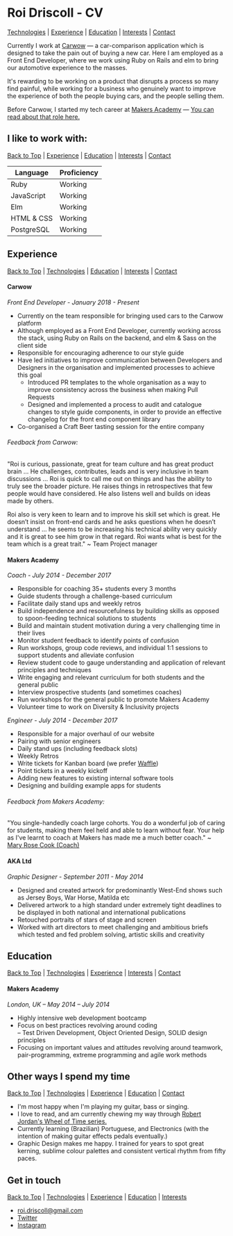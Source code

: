 # Roi Driscoll - CV

[Technologies](https://github.com/roidriscoll/CV#i-like-to-work-with) |
[Experience](https://github.com/roidriscoll/CV#experience) |
[Education](https://github.com/roidriscoll/CV#education) |
[Interests](https://github.com/roidriscoll/CV#other-ways-i-spend-my-time) |
[Contact](https://github.com/roidriscoll/CV#get-in-touch)

Currently I work at [Carwow](https://www.carwow.co.uk/) — a car-comparison application which is designed to take the pain out of buying a new car. Here I am employed as a Front End Developer, where we work using Ruby on Rails and elm to bring our automotive experience to the masses.

It's rewarding to be working on a product that disrupts a process so many find painful, while working for a business who genuinely want to improve the experience of both the people buying cars, and the people selling them.

Before Carwow, I started my tech career at [Makers Academy](http://makersacademy.com) — [You can read about that role here.](https://github.com/oceansize/cv/blob/9c4cbbf39eedcf03b3a5f3ed3266cab00ceb5fa7/README.md)

## I like to work with:

[Back to Top](https://github.com/roidriscoll/CV#roi-driscoll) |
[Experience](https://github.com/roidriscoll/CV#experience) |
[Education](https://github.com/roidriscoll/CV#education) |
[Interests](https://github.com/roidriscoll/CV#other-ways-i-spend-my-time) |
[Contact](https://github.com/roidriscoll/CV#get-in-touch)

| Language   | Proficiency |
| ---------- | ----------- |
| Ruby       | Working     |
| JavaScript | Working     |
| Elm        | Working     |
| HTML & CSS | Working     |
| PostgreSQL | Working     |

## Experience

[Back to Top](https://github.com/roidriscoll/CV#roi-driscoll) |
[Technologies](https://github.com/roidriscoll/CV#i-like-to-work-with) |
[Education](https://github.com/roidriscoll/CV#education) |
[Interests](https://github.com/roidriscoll/CV#other-ways-i-spend-my-time) |
[Contact](https://github.com/roidriscoll/CV#get-in-touch)

#### Carwow

_Front End Developer - January 2018 - Present_

- Currently on the team responsible for bringing used cars to the Carwow platform
- Although employed as a Front End Developer, currently working across the stack, using Ruby on Rails on the backend, and elm & Sass on the client side
- Responsible for encouraging adherence to our style guide
- Have led initiatives to improve communication between Developers and Designers in the organisation and implemented processes to achieve this goal
  - Introduced PR templates to the whole organisation as a way to improve consistency across the business when making Pull Requests
  - Designed and implemented a process to audit and catalogue changes to style guide components, in order to provide an effective changelog for the front end component library
- Co-organised a Craft Beer tasting session for the entire company


###### Feedback from Carwow:

"Roi is curious, passionate, great for team culture and has great product brain ... He challenges, contributes, leads and is very inclusive in team discussions ... Roi is quick to call me out on things and has the ability to truly see the broader picture. He raises things in retrospectives that few people would have considered. He also listens well and builds on ideas made by others.

Roi also is very keen to learn and to improve his skill set which is great. He doesn’t insist on front-end cards and he asks questions when he doesn’t understand ... he seems to be increasing his technical ability very quickly and it is great to see him grow in that regard. Roi wants what is best for the team which is a great trait." ~ Team Project manager

#### Makers Academy

_Coach - July 2014 - December 2017_

- Responsible for coaching 35+ students every 3 months
- Guide students through a challenge-based curriculum
- Facilitate daily stand ups and weekly retros
- Build independence and resourcefulness by building skills as opposed to spoon-feeding technical solutions to students
- Build and maintain student motivation during a very challenging time in their lives
- Monitor student feedback to identify points of confusion
- Run workshops, group code reviews, and individual 1:1 sessions to support students and alleviate confusion
- Review student code to gauge understanding and application of relevant principles and techniques
- Write engaging and relevant curriculum for both students and the general public
- Interview prospective students (and sometimes coaches)
- Run workshops for the general public to promote Makers Academy
- Volunteer time to work on Diversity & Inclusivity projects

_Engineer - July 2014 - December 2017_

- Responsible for a major overhaul of our website
- Pairing with senior engineers
- Daily stand ups (including feedback slots)
- Weekly Retros
- Write tickets for Kanban board (we prefer [Waffle](https://waffle.io/))
- Point tickets in a weekly kickoff
- Adding new features to existing internal software tools
- Designing and building example apps for students

###### Feedback from Makers Academy:

"You single-handedly coach large cohorts. You do a wonderful job of caring for students, making them feel held and able to learn without fear. Your help as I've learnt to coach at Makers has made me a much better coach." ~ [Mary Rose Cook (Coach)](https://maryrosecook.com/)

#### AKA Ltd

_Graphic Designer - September 2011 - May 2014_

- Designed and created artwork for predominantly West-End shows such as Jersey Boys, War Horse, Matilda etc
- Delivered artwork to a high standard under extremely tight deadlines to be displayed in both national and international publications
- Retouched portraits of stars of stage and screen
- Worked with art directors to meet challenging and ambitious briefs which tested and fed problem solving, artistic skills and creativity

## Education

[Back to Top](https://github.com/roidriscoll/CV#roi-driscoll) |
[Technologies](https://github.com/roidriscoll/CV#i-like-to-work-with) |
[Experience](https://github.com/roidriscoll/CV#experience) |
[Interests](https://github.com/roidriscoll/CV#other-ways-i-spend-my-time) |
[Contact](https://github.com/roidriscoll/CV#get-in-touch)

#### Makers Academy

_London, UK – May 2014 – July 2014_

- Highly intensive web development bootcamp
- Focus on best practices revolving around coding  
  – Test Driven Development, Object Oriented Design, SOLID design principles
- Focusing on important values and attitudes revolving around teamwork, pair-programming, extreme programming and agile work methods

## Other ways I spend my time

[Back to Top](https://github.com/roidriscoll/CV#roi-driscoll) |
[Technologies](https://github.com/roidriscoll/CV#i-like-to-work-with) |
[Experience](https://github.com/roidriscoll/CV#experience) |
[Education](https://github.com/roidriscoll/CV#education) |
[Contact](https://github.com/roidriscoll/CV#get-in-touch)

- I'm most happy when I'm playing my guitar, bass or singing.
- I love to read, and am currently chewing my way through [Robert Jordan's Wheel of Time series.](https://en.wikipedia.org/wiki/The_Wheel_of_Time)
- Currently learning (Brazilian) Portuguese, and Electronics (with the intention of making guitar effects pedals eventually.)
- Graphic Design makes me happy. I trained for years to spot great kerning, sublime colour palettes and consistent vertical rhythm from fifty paces.

## Get in touch

[Back to Top](https://github.com/roidriscoll/CV#roi-driscoll) |
[Technologies](https://github.com/roidriscoll/CV#i-like-to-work-with) |
[Experience](https://github.com/roidriscoll/CV#experience) |
[Education](https://github.com/roidriscoll/CV#education) |
[Interests](https://github.com/roidriscoll/CV#other-ways-i-spend-my-time)

- [roi.driscoll@gmail.com]()
- [Twitter](https://twitter.com/d_roi_d)
- [Instagram](https://www.instagram.com/roidriscoll/)
